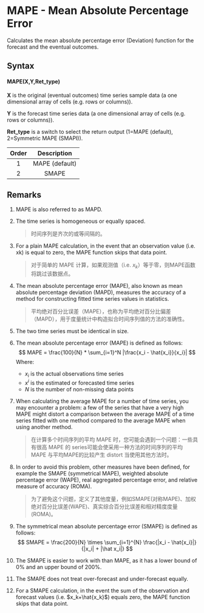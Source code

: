 # MAPE - Mean Absolute Percentage Error

Calculates the mean absolute percentage error (Deviation) function for the forecast and the eventual outcomes.

## Syntax

#### MAPE(X,Y,Ret_type)

**X** is the original (eventual outcomes) time series sample data (a one dimensional array of cells (e.g. rows or columns)).

**Y** is the forecast time series data (a one dimensional array of cells (e.g. rows or columns)).

**Ret_type** is a switch to select the return output (1=MAPE (default), 2=Symmetric MAPE (SMAPI)).

| Order |  Description   |
| :---: | :------------: |
|   1   | MAPE (default) |
|   2   |     SMAPE      |

## Remarks

1. MAPE is also referred to as MAPD.

2. The time series is homogeneous or equally spaced.

   > 时间序列是齐次的或等间隔的。

3. For a plain MAPE calculation, in the event that an observation value (i.e. xk) is equal to zero, the MAPE function skips that data point.

   > 对于简单的 MAPE 计算，如果观测值（i.e. $x_k$）等于零，则MAPE函数将跳过该数据点。

4. The mean absolute percentage error (MAPE), also known as mean absolute percentage deviation (MAPD), measures the accuracy of a method for constructing fitted time series values in statistics.

   > 平均绝对百分比误差（MAPE），也称为平均绝对百分比偏差（MAPD），用于度量统计中构造拟合时间序列值的方法的准确性。

5. The two time series must be identical in size.

6. The mean absolute percentage error (MAPE) is defined as follows:
   $$
   MAPE = \frac{100}{N} * \sum_{i=1}^N |\frac{x_i - \hat{x_i}}{x_i}|
   $$
   Where:

   - ${x_i}$ is the actual observations time series
   - ${x^i}$ is the estimated or forecasted time series
   - $N$ is the number of non-missing data points

7. When calculating the average MAPE for a number of time series, you may encounter a problem: a few of the series that have a very high MAPE might distort a comparison between the average MAPE of a time series fitted with one method compared to the average MAPE when using another method.

   > 在计算多个时间序列的平均 MAPE 时，您可能会遇到一个问题：一些具有很高 MAPE 的 series可能会使采用一种方法的时间序列的平均 MAPE 与平均MAPE的比较产生 distort 当使用其他方法时。

8. In order to avoid this problem, other measures have been defined, for example the SMAPE (symmetrical MAPE), weighted absolute percentage error (WAPE), real aggregated percentage error, and relative measure of accuracy (ROMA).

   > 为了避免这个问题，定义了其他度量，例如SMAPE(对称MAPE)、加权绝对百分比误差(WAPE)、真实综合百分比误差和相对精度度量(ROMA)。

9. The symmetrical mean absolute percentage error (SMAPE) is defined as follows:
   $$
   SMAPE = \frac{200}{N} \times \sum_{i=1}^{N} \frac{|x_i - \hat{x_i}|}{|x_i| + |\hat x_i|}
   $$

10. The SMAPE is easier to work with than MAPE, as it has a lower bound of 0% and an upper bound of 200%.

11. The SMAPE does not treat over-forecast and under-forecast equally.

12. For a SMAPE calculation, in the event the sum of the observation and forecast values (i.e. $x_k+\hat{x_k}$) equals zero, the MAPE function skips that data point.

